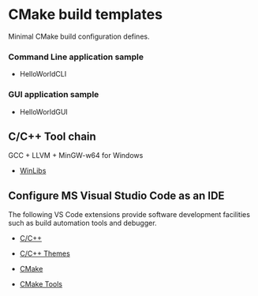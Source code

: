 # CMake build templates
Minimal CMake build configuration defines.

### Command Line application sample
- HelloWorldCLI

### GUI application sample
- HelloWorldGUI


## C/C++ Tool chain
GCC + LLVM + MinGW-w64 for Windows
- [WinLibs](https://winlibs.com/)

## Configure MS Visual Studio Code as an IDE
The following VS Code extensions provide software development facilities such as build automation tools and debugger.

- [C/C++](https://marketplace.visualstudio.com/items?itemName=ms-vscode.cpptools)

- [C/C++ Themes](https://marketplace.visualstudio.com/items?itemName=ms-vscode.cpptools-themes)

- [CMake](https://marketplace.visualstudio.com/items?itemName=twxs.cmake)

- [CMake Tools](https://marketplace.visualstudio.com/items?itemName=ms-vscode.cmake-tools)

